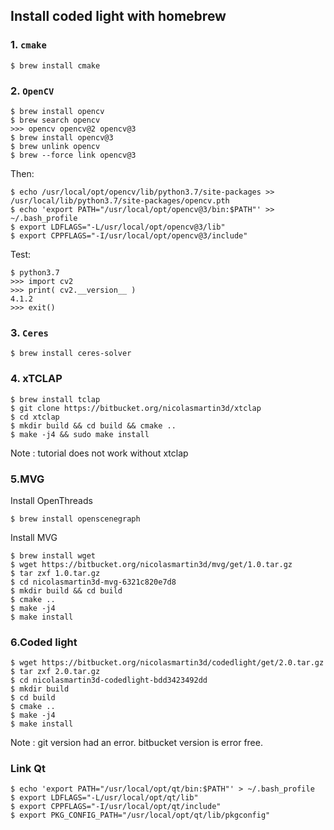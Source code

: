 ## Install coded light with homebrew

### 1. `cmake`
```$ brew install cmake```

### 2. `OpenCV`
```
$ brew install opencv
$ brew search opencv
>>> opencv opencv@2 opencv@3
$ brew install opencv@3
$ brew unlink opencv
$ brew --force link opencv@3
```
Then:

```
$ echo /usr/local/opt/opencv/lib/python3.7/site-packages >> /usr/local/lib/python3.7/site-packages/opencv.pth
$ echo 'export PATH="/usr/local/opt/opencv@3/bin:$PATH"' >> ~/.bash_profile 
$ export LDFLAGS="-L/usr/local/opt/opencv@3/lib"
$ export CPPFLAGS="-I/usr/local/opt/opencv@3/include"
```

Test:

```
$ python3.7
>>> import cv2
>>> print( cv2.__version__ ) 
4.1.2
>>> exit()
```

### 3. `Ceres`
```$ brew install ceres-solver```

### 4. xTCLAP
```
$ brew install tclap
$ git clone https://bitbucket.org/nicolasmartin3d/xtclap
$ cd xtclap
$ mkdir build && cd build && cmake ..
$ make -j4 && sudo make install
```
Note : tutorial does not work without xtclap

### 5.MVG

Install OpenThreads

```
$ brew install openscenegraph
```
Install MVG

```
$ brew install wget 
$ wget https://bitbucket.org/nicolasmartin3d/mvg/get/1.0.tar.gz
$ tar zxf 1.0.tar.gz
$ cd nicolasmartin3d-mvg-6321c820e7d8
$ mkdir build && cd build 
$ cmake ..
$ make -j4
$ make install
```
### 6.Coded light

```
$ wget https://bitbucket.org/nicolasmartin3d/codedlight/get/2.0.tar.gz
$ tar zxf 2.0.tar.gz
$ cd nicolasmartin3d-codedlight-bdd3423492dd
$ mkdir build 
$ cd build
$ cmake ..
$ make -j4
$ make install
```
Note : git version had an error. bitbucket version is error free. 

### Link Qt
```
$ echo 'export PATH="/usr/local/opt/qt/bin:$PATH"' > ~/.bash_profile
$ export LDFLAGS="-L/usr/local/opt/qt/lib"
$ export CPPFLAGS="-I/usr/local/opt/qt/include"
$ export PKG_CONFIG_PATH="/usr/local/opt/qt/lib/pkgconfig"
```








